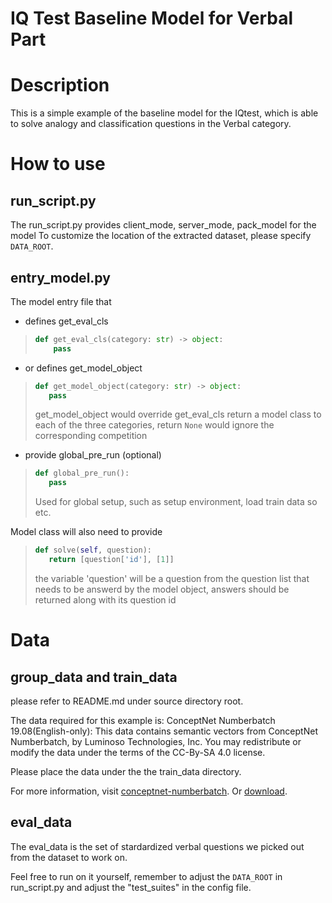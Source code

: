 # IQ Test Baseline Model for Verbal Part
# Description

This is a simple example of the baseline model for the IQtest, which is able to solve analogy and classification questions in the Verbal category.

# How to use

## run_script.py

The run_script.py provides client_mode, server_mode, pack_model for the model
To customize the location of the extracted dataset, please specify  `DATA_ROOT`.

## entry_model.py

The model entry file that 

* defines get_eval_cls

>    ```python
>    def get_eval_cls(category: str) -> object:
>        pass
>    ```

* or defines get_model_object

>    ```python
>    def get_model_object(category: str) -> object:
>       pass
>    ```
>
>    get_model_object would override get_eval_cls
>    return a model class to each of the three categories, return `None` would ignore the corresponding competition

* provide global_pre_run (optional)

>    ```python
>    def global_pre_run():
>       pass
>    ```
>
>    Used for global setup, such as setup environment, load  train data so etc.

Model class will also need to provide

>    ```python
>    def solve(self, question):
>       return [question['id'], [1]]
>    ```
>
>    the variable 'question' will be a question from the question list that needs to be answerd by the model object, answers should be returned along with its question id

# Data

## group_data and train_data

please refer to README.md under source directory root.

The data required for this example is:
 ConceptNet Numberbatch 19.08(English-only):
This data contains semantic vectors from ConceptNet Numberbatch, by Luminoso Technologies, Inc. You may redistribute or modify the data under the terms of the CC-By-SA 4.0 license.

Please place the data under the the train_data directory.

For more information, visit [conceptnet-numberbatch](https://github.com/commonsense/conceptnet-numberbatch). Or [download](https://conceptnet.s3.amazonaws.com/downloads/2019/numberbatch/numberbatch-en-19.08.txt.gz).

## eval_data

The eval_data is the set of stardardized verbal questions we picked out from the dataset to work on.

 Feel free to run on it yourself, remember to  adjust the `DATA_ROOT` in run_script.py and adjust the "test_suites" in the config file.

